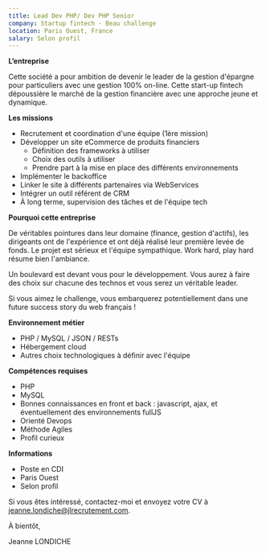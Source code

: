 ```yaml
---
title: Lead Dev PHP/ Dev PHP Senior
company: Startup fintech - Beau challenge
location: Paris Ouest, France
salary: Selon profil
---
```


<strong>L’entreprise</strong>

Cette société a pour ambition de devenir le leader de la gestion d'épargne pour particuliers avec une gestion 100% on-line. Cette start-up fintech dépoussière le marché de la gestion financière avec une approche jeune et dynamique.

<strong>Les missions</strong>

- Recrutement et coordination d'une équipe (1ère mission)
- Développer un site eCommerce de produits financiers
	- Définition des frameworks à utiliser
	- Choix des outils à utiliser
	- Prendre part à la mise en place des différents environnements
- Implémenter le backoffice
- Linker le site à différents partenaires via WebServices
- Intégrer un outil référent de CRM
- À long terme, supervision des tâches et de l'équipe tech

<strong>Pourquoi cette entreprise</strong>

De véritables pointures dans leur domaine (finance, gestion d'actifs), les dirigeants ont de l'expérience et ont déjà réalisé leur première levée de fonds. Le projet est sérieux et l'équipe sympathique. Work hard, play hard résume bien l'ambiance.

Un boulevard est devant vous pour le développement. Vous aurez à faire des choix sur chacune des technos et vous serez un véritable leader.

Si vous aimez le challenge, vous embarquerez potentiellement dans une future success story du web français !

<strong>Environnement métier</strong>

- PHP / MySQL / JSON / RESTs
- Hébergement cloud
- Autres choix technologiques à définir avec l'équipe

<strong>Compétences requises</strong>

- PHP
- MySQL
- Bonnes connaissances en front et back : javascript, ajax, et éventuellement des environnements fullJS
- Orienté Devops
- Méthode Agiles
- Profil curieux

<strong>Informations</strong>

- Poste en CDI
- Paris Ouest
- Selon profil

Si vous êtes intéressé, contactez-moi et envoyez votre CV à jeanne.londiche@jlrecrutement.com.

À bientôt,

Jeanne LONDICHE

